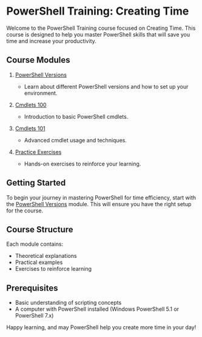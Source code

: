 # PowerShell Training: Creating Time

Welcome to the PowerShell Training course focused on Creating Time. This course is designed to help you master PowerShell skills that will save you time and increase your productivity.

## Course Modules

1. [PowerShell Versions](PowershellVersions/index.MD)
   - Learn about different PowerShell versions and how to set up your environment.

2. [Cmdlets 100](Cmdlets100/index.md)
   - Introduction to basic PowerShell cmdlets.

3. [Cmdlets 101](Cmdlets101/index.MD)
   - Advanced cmdlet usage and techniques.

4. [Practice Exercises](PracticeExercises/UserParameters/README.MD)
   - Hands-on exercises to reinforce your learning.

## Getting Started

To begin your journey in mastering PowerShell for time efficiency, start with the [PowerShell Versions](PowershellVersions/index.MD) module. This will ensure you have the right setup for the course.

## Course Structure

Each module contains:
- Theoretical explanations
- Practical examples
- Exercises to reinforce learning

## Prerequisites

- Basic understanding of scripting concepts
- A computer with PowerShell installed (Windows PowerShell 5.1 or PowerShell 7.x)

Happy learning, and may PowerShell help you create more time in your day!